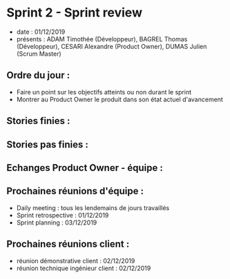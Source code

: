 # Sprint 2 - Sprint review 

+ date : 01/12/2019 
+ présents : ADAM Timothée (Développeur), BAGREL Thomas (Développeur), CESARI Alexandre (Product Owner), DUMAS Julien (Scrum Master)


## Ordre du jour : 
+ Faire un point sur les objectifs atteints ou non durant le sprint 
+ Montrer au Product Owner le produit dans son état actuel d'avancement

## Stories finies :

## Stories pas finies : 

## Echanges Product Owner - équipe :

## Prochaines réunions d'équipe :

+ Daily meeting : tous les lendemains de jours travaillés
+ Sprint retrospective : 01/12/2019
+ Sprint planning : 03/12/2019

## Prochaines réunions client : 

+ réunion démonstrative client : 02/12/2019
+ réunion technique ingénieur client : 02/12/2019